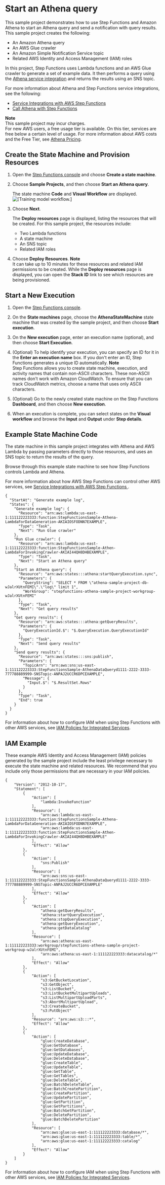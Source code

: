 # Start an Athena query<a name="sample-athena-query"></a>

This sample project demonstrates how to use Step Functions and Amazon Athena to start an Athena query and send a notification with query results\. This sample project creates the following:
+ An Amazon Athena query
+ An AWS Glue crawler
+ An Amazon Simple Notification Service topic
+ Related AWS Identity and Access Management \(IAM\) roles

In this project, Step Functions uses Lambda functions and an AWS Glue crawler to generate a set of example data\. It then performs a query using the [Athena service integration](connect-athena.md) and returns the results using an SNS topic\.

For more information about Athena and Step Functions service integrations, see the following:
+ [Service Integrations with AWS Step Functions ](concepts-service-integrations.md)
+ [Call Athena with Step Functions](connect-athena.md)

**Note**  
This sample project may incur charges\.  
For new AWS users, a free usage tier is available\. On this tier, services are free below a certain level of usage\. For more information about AWS costs and the Free Tier, see [Athena Pricing](https://aws.amazon.com/athena/pricing/)\.

## Create the State Machine and Provision Resources<a name="sample-athena-query-create"></a>

1. Open the [Step Functions console](https://console.aws.amazon.com/states/home?region=us-east-1#/) and choose **Create a state machine**\.

1. Choose **Sample Projects**, and then choose **Start an Athena query**\.

   The state machine **Code** and **Visual Workflow** are displayed\.  
![\[Training model workflow.\]](http://docs.aws.amazon.com/step-functions/latest/dg/images/sample-athena-query.png)

1. Choose **Next**\.

   The **Deploy resources** page is displayed, listing the resources that will be created\. For this sample project, the resources include:
   + Two Lambda functions
   + A state machine
   + An SNS topic
   + Related IAM roles

1. Choose **Deploy Resources**\.
**Note**  
It can take up to 10 minutes for these resources and related IAM permissions to be created\. While the **Deploy resources** page is displayed, you can open the **Stack ID** link to see which resources are being provisioned\.

## Start a New Execution<a name="sample-athena-query-start-execution"></a>

1. Open the [Step Functions console](https://console.aws.amazon.com/states/home)\.

1. On the **State machines** page, choose the **AthenaStateMachine** state machine that was created by the sample project, and then choose **Start execution**\.

1. On the **New execution** page, enter an execution name \(optional\), and then choose **Start Execution**\.

1. \(Optional\) To help identify your execution, you can specify an ID for it in the **Enter an execution name** box\. If you don't enter an ID, Step Functions generates a unique ID automatically\.
**Note**  
Step Functions allows you to create state machine, execution, and activity names that contain non\-ASCII characters\. These non\-ASCII names don't work with Amazon CloudWatch\. To ensure that you can track CloudWatch metrics, choose a name that uses only ASCII characters\.

1. \(Optional\) Go to the newly created state machine on the Step Functions **Dashboard**, and then choose **New execution**\.

1. When an execution is complete, you can select states on the **Visual workflow** and browse the **Input** and **Output** under **Step details**\.

## Example State Machine Code<a name="sample-athena-query-code-examples"></a>

The state machine in this sample project integrates with Athena and AWS Lambda by passing parameters directly to those resources, and uses an SNS topic to return the results of the query\.

Browse through this example state machine to see how Step Functions controls Lambda and Athena\.

For more information about how AWS Step Functions can control other AWS services, see [Service Integrations with AWS Step Functions ](concepts-service-integrations.md)\.

```
{
  "StartAt": "Generate example log",
  "States": {
    "Generate example log": {
      "Resource": "arn:aws:lambda:us-east-1:111122223333:function:StepFunctionsSample-Athena-LambdaForDataGeneration-AKIAIOSFODNN7EXAMPLE",
      "Type": "Task",
      "Next": "Run Glue crawler"
    },
    "Run Glue crawler": {
      "Resource": "arn:aws:lambda:us-east-1:111122223333:function:StepFunctionsSample-Athen-LambdaForInvokingCrawler-AKIAI44QH8DHBEXAMPLE",
      "Type": "Task",
      "Next": "Start an Athena query"
    },
    "Start an Athena query": {
      "Resource": "arn:aws:states:::athena:startQueryExecution.sync",
      "Parameters": {
        "QueryString": "SELECT * FROM \"athena-sample-project-db-wJalrXUtnFEMI\".\"log\" limit 1",
        "WorkGroup": "stepfunctions-athena-sample-project-workgroup-wJalrXUtnFEMI"
      },
      "Type": "Task",
      "Next": "Get query results"
    },
    "Get query results": {
      "Resource": "arn:aws:states:::athena:getQueryResults",
      "Parameters": {
        "QueryExecutionId.$": "$.QueryExecution.QueryExecutionId"
      },
      "Type": "Task",
      "Next": "Send query results"
    },
    "Send query results": {
      "Resource": "arn:aws:states:::sns:publish",
      "Parameters": {
        "TopicArn": "arn:aws:sns:us-east-1:111122223333:StepFunctionsSample-AthenaDataQueryd1111-2222-3333-777788889999-SNSTopic-ANPAJ2UCCR6DPCEXAMPLE",
        "Message": {
          "Input.$": "$.ResultSet.Rows"
        }
      },
      "Type": "Task",
      "End": true
    }
  }
}
```

For information about how to configure IAM when using Step Functions with other AWS services, see [IAM Policies for Integrated Services](service-integration-iam-templates.md)\.

## IAM Example<a name="sample-athena-query-iam-example"></a>

These example AWS Identity and Access Management \(IAM\) policies generated by the sample project include the least privilege necessary to execute the state machine and related resources\. We recommend that you include only those permissions that are necessary in your IAM policies\. 

```
{
    "Version": "2012-10-17",
    "Statement": [
        {
            "Action": [
                "lambda:InvokeFunction"
            ],
            "Resource": [
                "arn:aws:lambda:us-east-1:111122223333:function:StepFunctionsSample-Athena-LambdaForDataGeneration-AKIAIOSFODNN7EXAMPLE",
                "arn:aws:lambda:us-east-1:111122223333:function:StepFunctionsSample-Athen-LambdaForInvokingCrawler-AKIAI44QH8DHBEXAMPLE"
            ],
            "Effect": "Allow"
        },
        {
            "Action": [
                "sns:Publish"
            ],
            "Resource": [
                "arn:aws:sns:us-east-1:111122223333:StepFunctionsSample-AthenaDataQueryd1111-2222-3333-777788889999-SNSTopic-ANPAJ2UCCR6DPCEXAMPLE"
            ],
            "Effect": "Allow"
        },
        {
            "Action": [
                "athena:getQueryResults",
                "athena:startQueryExecution",
                "athena:stopQueryExecution",
                "athena:getQueryExecution",
                "athena:getDataCatalog"
            ],
            "Resource": [
                "arn:aws:athena:us-east-1:111122223333:workgroup/stepfunctions-athena-sample-project-workgroup-wJalrXUtnFEMI",
                "arn:aws:athena:us-east-1:111122223333:datacatalog/*"
            ],
            "Effect": "Allow"
        },
        {
            "Action": [
                "s3:GetBucketLocation",
                "s3:GetObject",
                "s3:ListBucket",
                "s3:ListBucketMultipartUploads",
                "s3:ListMultipartUploadParts",
                "s3:AbortMultipartUpload",
                "s3:CreateBucket",
                "s3:PutObject"
            ],
            "Resource": "arn:aws:s3:::*",
            "Effect": "Allow"
        },
        {
            "Action": [
                "glue:CreateDatabase",
                "glue:GetDatabase",
                "glue:GetDatabases",
                "glue:UpdateDatabase",
                "glue:DeleteDatabase",
                "glue:CreateTable",
                "glue:UpdateTable",
                "glue:GetTable",
                "glue:GetTables",
                "glue:DeleteTable",
                "glue:BatchDeleteTable",
                "glue:BatchCreatePartition",
                "glue:CreatePartition",
                "glue:UpdatePartition",
                "glue:GetPartition",
                "glue:GetPartitions",
                "glue:BatchGetPartition",
                "glue:DeletePartition",
                "glue:BatchDeletePartition"
            ],
            "Resource": [
                "arn:aws:glue:us-east-1:111122223333:database/*",
                "arn:aws:glue:us-east-1:111122223333:table/*",
                "arn:aws:glue:us-east-1:111122223333:catalog"
            ],
            "Effect": "Allow"
        }
    ]
}
```

For information about how to configure IAM when using Step Functions with other AWS services, see [IAM Policies for Integrated Services](service-integration-iam-templates.md)\.